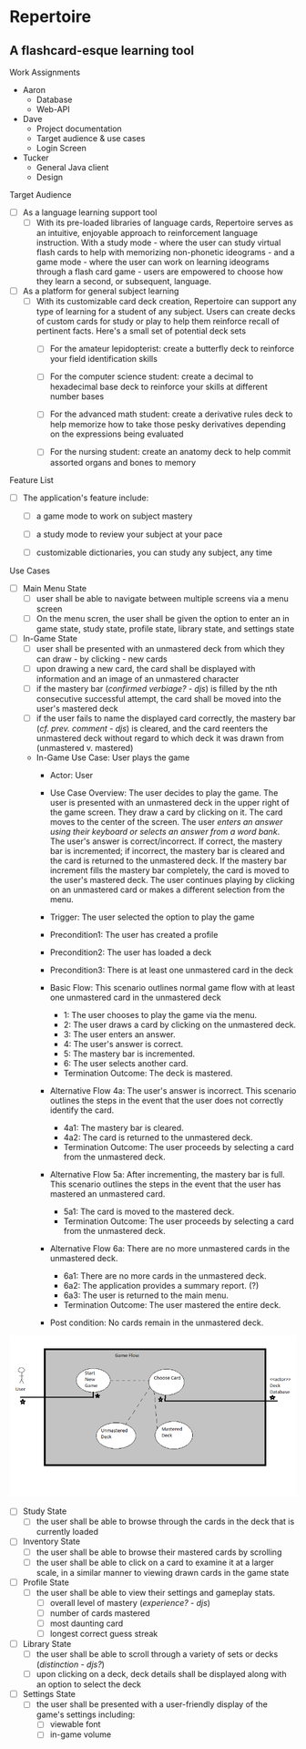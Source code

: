 # Repertoire
## A flashcard-esque learning tool

Work Assignments
- Aaron
  - Database
  - Web-API
- Dave
  - Project documentation
  - Target audience & use cases
  - Login Screen
- Tucker
  - General Java client
  - Design

Target Audience
- [ ] As a language learning support tool
  - [ ] With its pre-loaded libraries of language cards, Repertoire serves as an intuitive, enjoyable approach to reinforcement language instruction.  With a study mode - where the user can study virtual flash cards to help with memorizing non-phonetic ideograms - and a game mode - where the user can work on learning ideograms through a flash card game - users are empowered to choose how they learn a second, or subsequent, language.

- [ ] As a platform for general subject learning
  - [ ] With its customizable card deck creation, Repertoire can support any type of learning for a student of any subject.  Users can create decks of custom cards for study or play to help them reinforce recall of pertinent facts.  Here's a small set of potential deck sets
    - [ ] For the amateur lepidopterist: create a butterfly deck to reinforce your field identification skills
    - [ ] For the computer science student: create a decimal to hexadecimal base deck to reinforce your skills at different number bases
    - [ ] For the advanced math student: create a derivative rules deck to help memorize how to take those pesky derivatives depending on the expressions being evaluated
    - [ ] For the nursing student: create an anatomy deck to help commit assorted organs and bones to memory


Feature List
- [ ] The application's feature include:
    - [ ] a game mode to work on subject mastery
    - [ ] a study mode to review your subject at your pace
    - [ ] customizable dictionaries, you can study any subject, any time


Use Cases
- [ ] Main Menu State
  - [ ] user shall be able to navigate between multiple screens via a menu screen
  - [ ] On the menu scren, the user shall be given the option to enter an in game state, study state, profile state, library state, and settings state

- [ ] In-Game State
  - [ ] user shall be presented with an unmastered deck from which they can draw - by clicking - new cards
  - [ ] upon drawing a new card, the card shall be displayed with information and an image of an unmastered character
  - [ ] if the mastery bar (*confirmed verbiage? - djs*) is filled by the nth consecutive successful attempt, the card shall be moved into the user's mastered deck
  - [ ] if the user fails to name the displayed card correctly, the mastery bar (*cf. prev. comment - djs*) is cleared, and the card reenters the unmastered deck without regard to which deck it was drawn from (unmastered v. mastered)
  - In-Game Use Case: User plays the game
    - Actor: User
    - Use Case Overview: The user decides to play the game.  The user is presented with an unmastered deck in the upper right of the game screen.  They draw a card by clicking on it.  The card moves to the center of the screen. The user *enters an answer using their keyboard or selects an answer from a word bank*.  The user's answer is correct/incorrect.  If correct, the mastery bar is incremented; if incorrect, the mastery bar is cleared and the card is returned to the unmastered deck.  If the mastery bar increment fills the mastery bar completely, the card is moved to the user's mastered deck.  The user continues playing by clicking on an unmastered card or makes a different selection from the menu.
    - Trigger: The user selected the option to play the game
    - Precondition1: The user has created a profile
    - Precondition2: The user has loaded a deck
    - Precondition3: There is at least one unmastered card in the deck
    - Basic Flow: This scenario outlines normal game flow with at least one unmastered card in the unmastered deck
      - 1: The user chooses to play the game via the menu.
      - 2: The user draws a card by clicking on the unmastered deck.
      - 3: The user enters an answer.
      - 4: The user's answer is correct.
      - 5: The mastery bar is incremented.
      - 6: The user selects another card.
      - Termination Outcome: The deck is mastered.

    - Alternative Flow 4a: The user's answer is incorrect.  This scenario outlines the steps in the event that the user does not correctly identify the card.
      - 4a1: The mastery bar is cleared.
      - 4a2: The card is returned to the unmastered deck.
      - Termination Outcome: The user proceeds by selecting a card from the unmastered deck.

    - Alternative Flow 5a: After incrementing, the mastery bar is full.  This scenario outlines the steps in the event that the user has mastered an unmastered card.
      - 5a1: The card is moved to the mastered deck.
      - Termination Outcome: The user proceeds by selecting a card from the unmastered deck.
     
    - Alternative Flow 6a: There are no more unmastered cards in the unmastered deck.
      - 6a1: There are no more cards in the unmastered deck.
      - 6a2: The application provides a summary report. (?)
      - 6a3: The user is returned to the main menu.
      - Termination Outcome: The user mastered the entire deck.

    - Post condition: No cards remain in the unmastered deck.

![alt text](https://github.com/rndmorris/Repertoire/blob/master/Game%20Use%20Case%20Diagram.png "In-Game State Use Case Diagram")

- [ ] Study State
  - [ ] the user shall be able to browse through the cards in the deck that is currently loaded

- [ ] Inventory State
  - [ ] the user shall be able to browse their mastered cards by scrolling
  - [ ] the user shall be able to click on a card to examine it at a larger scale, in a similar manner to viewing drawn cards in the game state

- [ ] Profile State
  - [ ] the user shall be able to view their settings and gameplay stats.
    - [ ] overall level of mastery (*experience? - djs*)
    - [ ] number of cards mastered
    - [ ] most daunting card
    - [ ] longest correct guess streak

- [ ] Library State
  - [ ] the user shall be able to scroll through a variety of sets or decks (*distinction - djs?*)
  - [ ] upon clicking on a deck, deck details shall be displayed along with an option to select the deck

- [ ] Settings State
  - [ ] the user shall be presented with a user-friendly display of the game's settings including:
    - [ ] viewable font
    - [ ] in-game volume